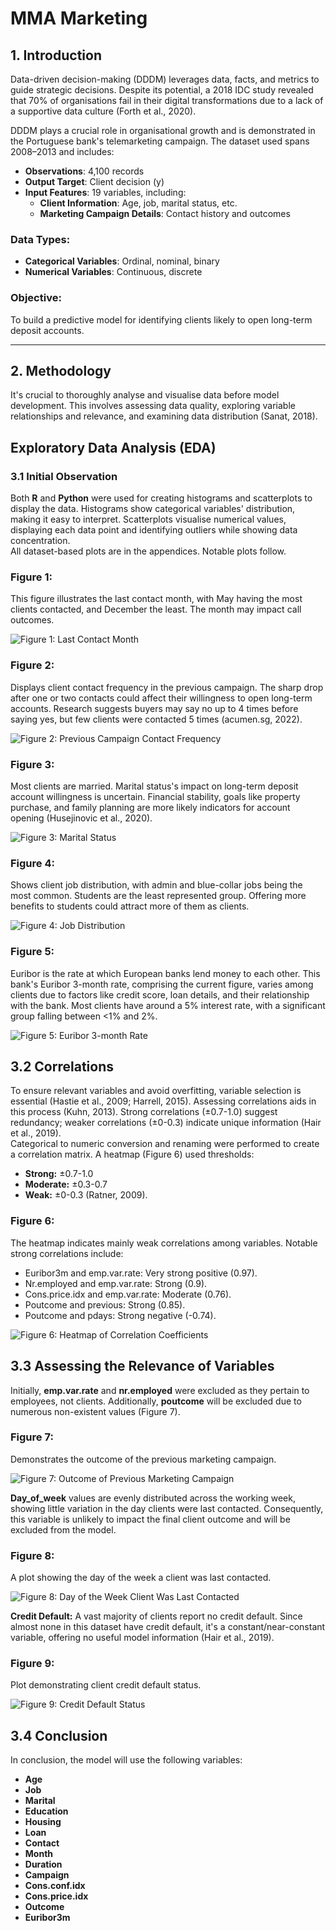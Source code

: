 # MMA Marketing

## 1. Introduction
Data-driven decision-making (DDDM) leverages data, facts, and metrics to guide strategic decisions. Despite its potential, a 2018 IDC study revealed that 70% of organisations fail in their digital transformations due to a lack of a supportive data culture (Forth et al., 2020).

DDDM plays a crucial role in organisational growth and is demonstrated in the Portuguese bank's telemarketing campaign. The dataset used spans 2008–2013 and includes:
- **Observations**: 4,100 records
- **Output Target**: Client decision (y)
- **Input Features**: 19 variables, including:
  - **Client Information**: Age, job, marital status, etc.
  - **Marketing Campaign Details**: Contact history and outcomes

### Data Types:
- **Categorical Variables**: Ordinal, nominal, binary
- **Numerical Variables**: Continuous, discrete

### Objective:
To build a predictive model for identifying clients likely to open long-term deposit accounts.

---

## 2. Methodology

It's crucial to thoroughly analyse and visualise data before model development. This involves assessing data quality, exploring variable relationships and relevance, and examining data distribution (Sanat, 2018).

## Exploratory Data Analysis (EDA)

### 3.1 Initial Observation

Both **R** and **Python** were used for creating histograms and scatterplots to display the data. Histograms show categorical variables' distribution, making it easy to interpret. Scatterplots visualise numerical values, displaying each data point and identifying outliers while showing data concentration.  
All dataset-based plots are in the appendices. Notable plots follow.

### Figure 1:
This figure illustrates the last contact month, with May having the most clients contacted, and December the least. The month may impact call outcomes.

![Figure 1: Last Contact Month](image_link)

### Figure 2:
Displays client contact frequency in the previous campaign. The sharp drop after one or two contacts could affect their willingness to open long-term accounts. Research suggests buyers may say no up to 4 times before saying yes, but few clients were contacted 5 times (acumen.sg, 2022).

![Figure 2: Previous Campaign Contact Frequency](image_link)

### Figure 3:
Most clients are married. Marital status's impact on long-term deposit account willingness is uncertain. Financial stability, goals like property purchase, and family planning are more likely indicators for account opening (Husejinovic et al., 2020).

![Figure 3: Marital Status](image_link)

### Figure 4:
Shows client job distribution, with admin and blue-collar jobs being the most common. Students are the least represented group. Offering more benefits to students could attract more of them as clients.

![Figure 4: Job Distribution](image_link)

### Figure 5:
Euribor is the rate at which European banks lend money to each other. This bank's Euribor 3-month rate, comprising the current figure, varies among clients due to factors like credit score, loan details, and their relationship with the bank. Most clients have around a 5% interest rate, with a significant group falling between <1% and 2%.

![Figure 5: Euribor 3-month Rate](image_link)

## 3.2 Correlations

To ensure relevant variables and avoid overfitting, variable selection is essential (Hastie et al., 2009; Harrell, 2015). Assessing correlations aids in this process (Kuhn, 2013). Strong correlations (±0.7-1.0) suggest redundancy; weaker correlations (±0-0.3) indicate unique information (Hair et al., 2019).  
Categorical to numeric conversion and renaming were performed to create a correlation matrix. A heatmap (Figure 6) used thresholds:  
- **Strong:** ±0.7-1.0  
- **Moderate:** ±0.3-0.7  
- **Weak:** ±0-0.3 (Ratner, 2009).

### Figure 6:
The heatmap indicates mainly weak correlations among variables. Notable strong correlations include:
- Euribor3m and emp.var.rate: Very strong positive (0.97).
- Nr.employed and emp.var.rate: Strong (0.9).
- Cons.price.idx and emp.var.rate: Moderate (0.76).
- Poutcome and previous: Strong (0.85).
- Poutcome and pdays: Strong negative (-0.74).

![Figure 6: Heatmap of Correlation Coefficients](image_link)

## 3.3 Assessing the Relevance of Variables

Initially, **emp.var.rate** and **nr.employed** were excluded as they pertain to employees, not clients. Additionally, **poutcome** will be excluded due to numerous non-existent values (Figure 7).

### Figure 7:
Demonstrates the outcome of the previous marketing campaign.

![Figure 7: Outcome of Previous Marketing Campaign](image_link)

**Day_of_week** values are evenly distributed across the working week, showing little variation in the day clients were last contacted. Consequently, this variable is unlikely to impact the final client outcome and will be excluded from the model.

### Figure 8:
A plot showing the day of the week a client was last contacted.

![Figure 8: Day of the Week Client Was Last Contacted](image_link)

**Credit Default:** A vast majority of clients report no credit default. Since almost none in this dataset have credit default, it's a constant/near-constant variable, offering no useful model information (Hair et al., 2019).

### Figure 9:
Plot demonstrating client credit default status.

![Figure 9: Credit Default Status](image_link)

## 3.4 Conclusion

In conclusion, the model will use the following variables:
- **Age**
- **Job**
- **Marital**
- **Education**
- **Housing**
- **Loan**
- **Contact**
- **Month**
- **Duration**
- **Campaign**
- **Cons.conf.idx**
- **Cons.price.idx**
- **Outcome**
- **Euribor3m**
